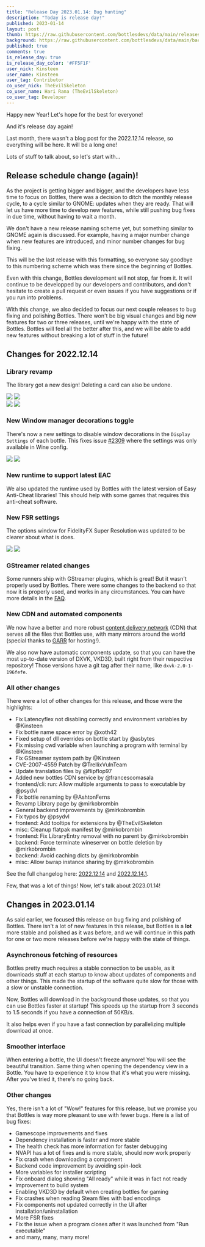 ```yaml
---
title: "Release Day 2023.01.14: Bug hunting"
description: "Today is release day!"
published: 2023-01-14
layout: post
thumb: https://raw.githubusercontent.com/bottlesdevs/data/main/releases/2022.11.14/release-day.png
background: https://raw.githubusercontent.com/bottlesdevs/data/main/backgrounds/2022.11.14.png
published: true
comments: true
is_release_day: true
is_release_day_color: '#FF5F1F'
user_nick: Kinsteen
user_name: Kinsteen
user_tag: Contributor
co_user_nick: TheEvilSkeleton
co_user_name: Hari Rana (TheEvilSkeleton)
co_user_tag: Developer
---
```


Happy new Year! Let's hope for the best for everyone!

And it's release day again!

Last month, there wasn't a blog post for the 2022.12.14 release, so everything will be here. It will be a long one!

Lots of stuff to talk about, so let's start with...

## Release schedule change (again)!
As the project is getting bigger and bigger, and the developers have less time to focus on Bottles, there was a decision to ditch the monthly release cycle, to a cycle similar to GNOME: updates when they are ready. That will let us have more time to develop new features, while still pushing bug fixes in due time, without having to wait a month.

We don't have a new release naming scheme yet, but something similar to GNOME again is discussed. For example, having a major number change when new features are introduced, and minor number changes for bug fixing.

This will be the last release with this formatting, so everyone say goodbye to this numbering scheme which was there since the beginning of Bottles.

Even with this change, Bottles development will not stop, far from it. It will continue to be developped by our developers and contributors, and don't hesitate to create a pull request or even issues if you have suggestions or if you run into problems.

With this change, we also decided to focus our next couple releases to bug fixing and polishing Bottles. There won't be big visual changes and big new features for two or three releases, until we're happy with the state of Bottles. Bottles will feel all the better after this, and we will be able to add new features without breaking a lot of stuff in the future!

## Changes for 2022.12.14
### Library revamp
The library got a new design! Deleting a card can also be undone.

<div class="grid-pics">
    <img tooltip="Library view" class="on-dark" src="/uploads/bottles-new-library-hover-dark.png" />
    <img tooltip="Library view after delete" class="on-dark" src="/uploads/bottles-new-library-delete-dark.png" />
</div>

<div class="grid-pics">
    <img tooltip="Library view" class="on-light" src="/uploads/bottles-new-libray-hover-light.png" />
    <img tooltip="Library view after delete" class="on-light" src="/uploads/bottles-new-libray-delete-light.png" />
</div>

### New Window manager decorations toggle
There's now a new settings to disable window decorations in the `Display Settings` of each bottle. This fixes issue [#2309](https://github.com/bottlesdevs/Bottles/issues/2309) where the settings was only available in Wine config.

<img tooltip="Display Settings View" class="on-light" src="/uploads/bottles-new-toggle-win-decs-light.png" />
<img tooltip="Display Settings View" class="on-dark" src="/uploads/bottles-new-toggle-win-decs.png" />

### New runtime to support latest EAC
We also updated the runtime used by Bottles with the latest version of Easy Anti-Cheat libraries! This should help with some games that requires this anti-cheat software.


### New FSR settings
The options window for FidelityFX Super Resolution was updated to be clearer about what is does.

<img tooltip="Display Settings View" class="on-light" src="/uploads/bottles-new-fsr-settings.png" />
<img tooltip="Display Settings View" class="on-dark" src="/uploads/bottles-new-fsr-settings-dark.png" />

### GStreamer related changes
Some runners ship with GStreamer plugins, which is great! But it wasn't properly used by Bottles. There were some changes to the backend so that now it is properly used, and works in any circumstances. You can have more details in the [FAQ](https://docs.usebottles.com/faq/video-gstreamer-problems).

### New CDN and automated components
We now have a better and more robust [content delivery network](https://en.wikipedia.org/wiki/Content_delivery_network) (CDN) that serves all the files that Bottles use, with many mirrors around the world (special thanks to [GARR](garr.it) for hosting!).

We also now have automatic components update, so that you can have the most up-to-date version of DXVK, VKD3D, built right from their respective repository! Those versions have a git tag after their name, like `dxvk-2.0-1-196fefe`.

### All other changes
There were a lot of other changes for this release, and those were the highlights:

- Fix Latencyflex not disabling correctly and environment variables by @Kinsteen
- Fix bottle name space error by @xoth42
- Fixed setup of dll overrides on bottle start by @asbytes
- Fix missing cwd variable when launching a program with terminal by @Kinsteen
- Fix GStreamer system path by @Kinsteen
- CVE-2007-4559 Patch by @TrellixVulnTeam
- Update translation files by @flipflop97
- Added new bottles CDN service by @francescomasala
- frontend/cli: run: Allow multiple arguments to pass to executable by @psydvl
- Fix bottle renaming by @AshtonFerns
- Revamp Library page by @mirkobrombin
- General backend improvements by @mirkobrombin
- Fix typos by @psydvl
- frontend: Add tooltips for extensions by @TheEvilSkeleton
- misc: Cleanup flatpak manifest by @mirkobrombin
- frontend: Fix LibraryEntry removal with no parent by @mirkobrombin
- backend: Force terminate wineserver on bottle deletion by @mirkobrombin
- backend: Avoid caching dicts by @mirkobrombin
- misc: Allow bwrap instance sharing by @mirkobrombin

See the full changelog here: [2022.12.14](https://github.com/bottlesdevs/Bottles/releases/tag/2022.12.14) and [2022.12.14.1](https://github.com/bottlesdevs/Bottles/releases/tag/2022.12.14.1).

Few, that was a lot of things! Now, let's talk about 2023.01.14!

## Changes in 2023.01.14
As said earlier, we focused this release on bug fixing and polishing of Bottles. There isn't a lot of new features in this release, but Bottles is a **lot** more stable and polished as it was before, and we will continue in this path for one or two more releases before we're happy with the state of things.

### Asynchronous fetching of resources
Bottles pretty much requires a stable connection to be usable, as it downloads stuff at each startup to know about updates of components and other things. This made the startup of the software quite slow for those with a slow or unstable connection.

Now, Bottles will download in the background those updates, so that you can use Bottles faster at startup! This speeds up the startup from 3 seconds to 1.5 seconds if you have a connection of 50KB/s.

It also helps even if you have a fast connection by parallelizing multiple download at once.

### Smoother interface
When entering a bottle, the UI doesn't freeze anymore! You will see the beautiful transition. Same thing when opening the dependency view in a Bottle. You have to experience it to know that it's what you were missing. After you've tried it, there's no going back.

### Other changes
Yes, there isn't a lot of "Wow!" features for this release, but we promise you that Bottles is way more pleasant to use with fewer bugs. Here is a list of bug fixes:

- Gamescope improvements and fixes
- Dependency installation is faster and more stable
- The health check has more information for faster debugging
- NVAPI has a lot of fixes and is more stable, should now work properly
- Fix crash when downloading a component
- Backend code improvement by avoiding spin-lock
- More variables for installer scripting
- Fix onboard dialog showing "All ready" while it was in fact not ready
- Improvement to build system
- Enabling VKD3D by default when creating bottles for gaming
- Fix crashes when reading Steam files with bad encodings
- Fix components not updated correctly in the UI after installation/uninstallation
- More FSR fixes
- Fix the issue when a program closes after it was launched from "Run executable"
- and many, many, many more!